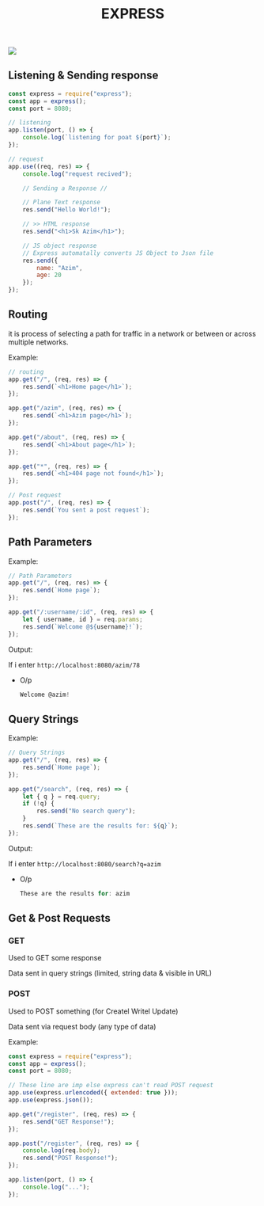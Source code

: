 <h1 align="center">EXPRESS</h1>
<br/>

![](https://media.licdn.com/dms/image/D4E12AQEBg943ptCYpg/article-cover_image-shrink_720_1280/0/1686391647921?e=2147483647&v=beta&t=sTfwUvcIfW7Fuby7hMluDfuRJK3HfYMMWc2SyZR7-GA)

## Listening & Sending response

```js
const express = require("express");
const app = express();
const port = 8080;

// listening
app.listen(port, () => {
    console.log(`listening for poat ${port}`);
});

// request
app.use((req, res) => {
    console.log("request recived");

    // Sending a Response //

    // Plane Text response
    res.send("Hello World!");

    // >> HTML response
    res.send("<h1>Sk Azim</h1>");

    // JS object response
    // Express automatally converts JS Object to Json file 
    res.send({
        name: "Azim",
        age: 20
    });
});
```

## Routing

it is process of selecting a path for traffic in a network or between or across multiple networks.

Example:

```js 
// routing
app.get("/", (req, res) => {
    res.send(`<h1>Home page</h1>`);
});

app.get("/azim", (req, res) => {
    res.send(`<h1>Azim page</h1>`);
});

app.get("/about", (req, res) => {
    res.send(`<h1>About page</h1>`);
});

app.get("*", (req, res) => {
    res.send(`<h1>404 page not found</h1>`);
});

// Post request
app.post("/", (req, res) => {
    res.send(`You sent a post request`);
});
```

## Path Parameters

Example:

```js
// Path Parameters
app.get("/", (req, res) => {
    res.send(`Home page`);
});

app.get("/:username/:id", (req, res) => {
    let { username, id } = req.params;
    res.send(`Welcome @${username}!`);
});
```

Output:

If i enter `http://localhost:8080/azim/78` 
* O/p
  
  ```js
  Welcome @azim!
  ```

## Query Strings

Example:

```js
// Query Strings
app.get("/", (req, res) => {
    res.send(`Home page`);
});

app.get("/search", (req, res) => {
    let { q } = req.query;
    if (!q) {
        res.send("No search query");
    }
    res.send(`These are the results for: ${q}`);
});
```

Output:

If i enter `http://localhost:8080/search?q=azim` 
* O/p
  ```js
  These are the results for: azim
  ```

## Get & Post Requests

### GET

Used to GET some response

Data sent in query strings (limited, string data & visible in URL)

### POST

Used to POST something (for Createl Writel Update)

Data sent via request body (any type of data)

Example:

```js
const express = require("express");
const app = express();
const port = 8080;

// These line are imp else express can't read POST request
app.use(express.urlencoded({ extended: true }));
app.use(express.json());

app.get("/register", (req, res) => {
    res.send("GET Response!");
});

app.post("/register", (req, res) => {
    console.log(req.body);
    res.send("POST Response!");
});

app.listen(port, () => {
    console.log("...");
});
```